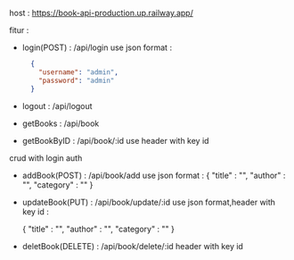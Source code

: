 host : https://book-api-production.up.railway.app/

fitur : 
- login(POST) : /api/login
  use json format : 
  ```json
    {
      "username": "admin",
      "password": "admin"
    }
  ```

  
- logout     : /api/logout

- getBooks    : /api/book
- getBookByID : /api/book/:id
  use header with key id

crud with login auth

- addBook(POST) : /api/book/add
  use json format :
  {
    "title" : "",
    "author" : "",
    "category" : ""
  }
  
- updateBook(PUT) : /api/book/update/:id
   use json format,header with key id :
   
  {
    "title" : "",
    "author" : "",
    "category" : ""
  }
  
- deletBook(DELETE) : /api/book/delete/:id
  header with key id

  
 
